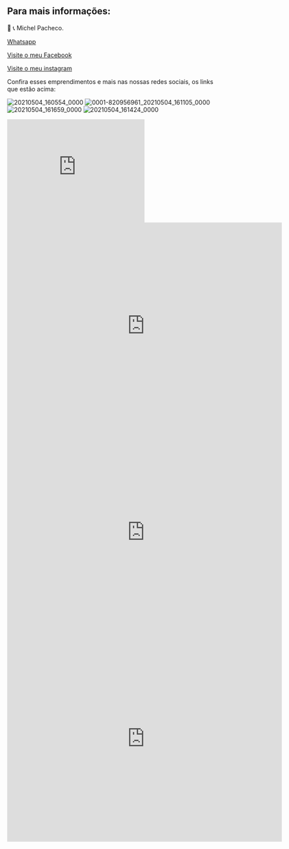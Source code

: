 
## Para mais informações: 




📲 📞 Michel Pacheco.

<a href="https://wa.me/message/L2W26WS2QTOHB1">Whatsapp</a>

<a href="https://www.facebook.com/Michelimovel"> Visite o meu Facebook</a> 

<a href="https://www.instagram.com/michel_imoveis/">Visite o meu instagram</a>

Confira esses emprendimentos e mais nas nossas redes sociais, os links que estão acima:

![20210504_160554_0000](https://user-images.githubusercontent.com/67074775/117056562-d4f7ba00-acf2-11eb-9bc1-3d968b8821c6.png)
![0001-820956961_20210504_161105_0000](https://user-images.githubusercontent.com/67074775/117057908-64519d00-acf4-11eb-93ed-13444c049c13.png)
![20210504_161659_0000](https://user-images.githubusercontent.com/67074775/117057911-64ea3380-acf4-11eb-8241-59a7bd7e2b0b.png)
![20210504_161424_0000](https://user-images.githubusercontent.com/67074775/117057914-6582ca00-acf4-11eb-8c81-40f7e64fce87.png)

<embed src="https://user-images.githubusercontent.com/67074775/117096822-81ac5880-ad40-11eb-8d5f-78f62aead702.mp4" width="320" height="240">

<embed src="https://user-images.githubusercontent.com/67074775/117096831-8b35c080-ad40-11eb-960a-3d6db87831e3.mp4" width="640" height="480">

<embed src="https://user-images.githubusercontent.com/67074775/117096841-92f56500-ad40-11eb-91bc-10456ae93b8c.mp4" width="640" height="480">

<embed src="https://user-images.githubusercontent.com/67074775/117096979-e798e000-ad40-11eb-93b1-7536d7f0c6a2.mp4" width="640" height="480">


